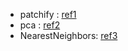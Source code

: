 - patchify : [ref1](https://pypi.org/project/patchify/)
- pca : [ref2](https://www.youtube.com/watch?v=FgakZw6K1QQ&t=1107s&ab_channel=StatQuestwithJoshStarmer)
- NearestNeighbors: [ref3](https://scikit-learn.org/stable/modules/generated/sklearn.neighbors.NearestNeighbors.html)